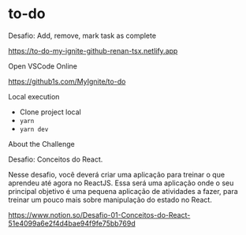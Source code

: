 # to-do
Desafio: Add, remove, mark task as complete

https://to-do-my-ignite-github-renan-tsx.netlify.app

Open VSCode Online

https://github1s.com/MyIgnite/to-do


Local execution

- Clone project local
- `yarn`
- `yarn dev`

About the Challenge

Desafio: Conceitos do React. </br>

Nesse desafio, você deverá criar uma aplicação para treinar o que aprendeu até agora no ReactJS. Essa será uma aplicação onde o seu principal objetivo é uma pequena aplicação de atividades a fazer, para treinar um pouco mais sobre manipulação do estado no React.

https://www.notion.so/Desafio-01-Conceitos-do-React-51e4099a6e2f4d4bae94f9fe75bb769d
